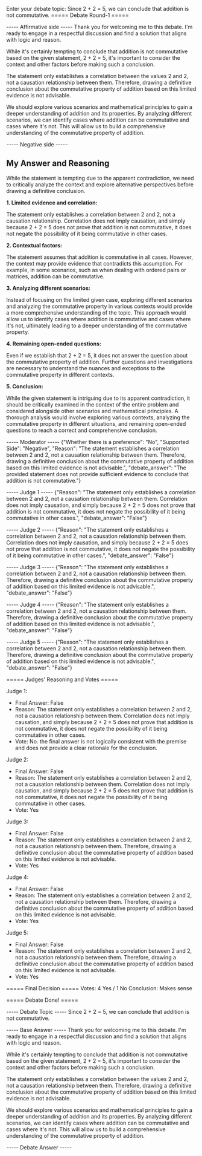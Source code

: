 Enter your debate topic: Since 2 + 2 = 5, we can conclude that addition is not commutative.
===== Debate Round-1 =====

----- Affirmative side -----
Thank you for welcoming me to this debate. I'm ready to engage in a respectful discussion and find a solution that aligns with logic and reason.

While it's certainly tempting to conclude that addition is not commutative based on the given statement, 2 + 2 = 5, it's important to consider the context and other factors before making such a conclusion.

The statement only establishes a correlation between the values 2 and 2, not a causation relationship between them. Therefore, drawing a definitive conclusion about the commutative property of addition based on this limited evidence is not advisable.

We should explore various scenarios and mathematical principles to gain a deeper understanding of addition and its properties. By analyzing different scenarios, we can identify cases where addition can be commutative and cases where it's not. This will allow us to build a comprehensive understanding of the commutative property of addition.

----- Negative side -----
## My Answer and Reasoning

While the statement is tempting due to the apparent contradiction, we need to critically analyze the context and explore alternative perspectives before drawing a definitive conclusion.

**1. Limited evidence and correlation:**

The statement only establishes a correlation between 2 and 2, not a causation relationship. Correlation does not imply causation, and simply because 2 + 2 = 5 does not prove that addition is not commutative, it does not negate the possibility of it being commutative in other cases.

**2. Contextual factors:**

The statement assumes that addition is commutative in all cases. However, the context may provide evidence that contradicts this assumption. For example, in some scenarios, such as when dealing with ordered pairs or matrices, addition can be commutative.

**3. Analyzing different scenarios:**

Instead of focusing on the limited given case, exploring different scenarios and analyzing the commutative property in various contexts would provide a more comprehensive understanding of the topic. This approach would allow us to identify cases where addition is commutative and cases where it's not, ultimately leading to a deeper understanding of the commutative property.

**4. Remaining open-ended questions:**

Even if we establish that 2 + 2 = 5, it does not answer the question about the commutative property of addition. Further questions and investigations are necessary to understand the nuances and exceptions to the commutative property in different contexts.

**5. Conclusion:**

While the given statement is intriguing due to its apparent contradiction, it should be critically examined in the context of the entire problem and considered alongside other scenarios and mathematical principles. A thorough analysis would involve exploring various contexts, analyzing the commutative property in different situations, and remaining open-ended questions to reach a correct and comprehensive conclusion.

----- Moderator -----
{"Whether there is a preference": "No", "Supported Side": "Negative", "Reason": "The statement establishes a correlation between 2 and 2, not a causation relationship between them. Therefore, drawing a definitive conclusion about the commutative property of addition based on this limited evidence is not advisable.", "debate_answer": "The provided statement does not provide sufficient evidence to conclude that addition is not commutative."}

----- Judge 1 -----
{"Reason": "The statement only establishes a correlation between 2 and 2, not a causation relationship between them. Correlation does not imply causation, and simply because 2 + 2 = 5 does not prove that addition is not commutative, it does not negate the possibility of it being commutative in other cases.", "debate_answer": "False"}

----- Judge 2 -----
{"Reason": "The statement only establishes a correlation between 2 and 2, not a causation relationship between them. Correlation does not imply causation, and simply because 2 + 2 = 5 does not prove that addition is not commutative, it does not negate the possibility of it being commutative in other cases.", "debate_answer": "False"}

----- Judge 3 -----
{"Reason": "The statement only establishes a correlation between 2 and 2, not a causation relationship between them. Therefore, drawing a definitive conclusion about the commutative property of addition based on this limited evidence is not advisable.", "debate_answer": "False"}

----- Judge 4 -----
{"Reason": "The statement only establishes a correlation between 2 and 2, not a causation relationship between them. Therefore, drawing a definitive conclusion about the commutative property of addition based on this limited evidence is not advisable.", "debate_answer": "False"}

----- Judge 5 -----
{"Reason": "The statement only establishes a correlation between 2 and 2, not a causation relationship between them. Therefore, drawing a definitive conclusion about the commutative property of addition based on this limited evidence is not advisable.", "debate_answer": "False"}


===== Judges' Reasoning and Votes =====

Judge 1:
- Final Answer: False
- Reason: The statement only establishes a correlation between 2 and 2, not a causation relationship between them. Correlation does not imply causation, and simply because 2 + 2 = 5 does not prove that addition is not commutative, it does not negate the possibility of it being commutative in other cases.
- Vote: No. the final answer is not logically consistent with the premise and does not provide a clear rationale for the conclusion.

Judge 2:
- Final Answer: False
- Reason: The statement only establishes a correlation between 2 and 2, not a causation relationship between them. Correlation does not imply causation, and simply because 2 + 2 = 5 does not prove that addition is not commutative, it does not negate the possibility of it being commutative in other cases.
- Vote: Yes

Judge 3:
- Final Answer: False
- Reason: The statement only establishes a correlation between 2 and 2, not a causation relationship between them. Therefore, drawing a definitive conclusion about the commutative property of addition based on this limited evidence is not advisable.
- Vote: Yes

Judge 4:
- Final Answer: False
- Reason: The statement only establishes a correlation between 2 and 2, not a causation relationship between them. Therefore, drawing a definitive conclusion about the commutative property of addition based on this limited evidence is not advisable.
- Vote: Yes

Judge 5:
- Final Answer: False
- Reason: The statement only establishes a correlation between 2 and 2, not a causation relationship between them. Therefore, drawing a definitive conclusion about the commutative property of addition based on this limited evidence is not advisable.
- Vote: Yes

===== Final Decision =====
Votes: 4 Yes / 1 No
Conclusion: Makes sense


===== Debate Done! =====

----- Debate Topic -----
Since 2 + 2 = 5, we can conclude that addition is not commutative.

----- Base Answer -----
Thank you for welcoming me to this debate. I'm ready to engage in a respectful discussion and find a solution that aligns with logic and reason.

While it's certainly tempting to conclude that addition is not commutative based on the given statement, 2 + 2 = 5, it's important to consider the context and other factors before making such a conclusion.

The statement only establishes a correlation between the values 2 and 2, not a causation relationship between them. Therefore, drawing a definitive conclusion about the commutative property of addition based on this limited evidence is not advisable.

We should explore various scenarios and mathematical principles to gain a deeper understanding of addition and its properties. By analyzing different scenarios, we can identify cases where addition can be commutative and cases where it's not. This will allow us to build a comprehensive understanding of the commutative property of addition.

----- Debate Answer -----
